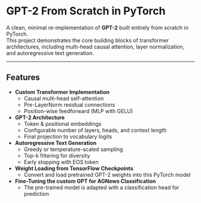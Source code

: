 # GPT-2 From Scratch in PyTorch

A clean, minimal re-implementation of **GPT-2** built entirely from scratch in PyTorch.  
This project demonstrates the core building blocks of transformer architectures, including multi-head causal attention, layer normalization, and autoregressive text generation.

---

## Features
- **Custom Transformer Implementation**  
  - Causal multi-head self-attention  
  - Pre-LayerNorm residual connections  
  - Position-wise feedforward (MLP with GELU)  
- **GPT-2 Architecture**  
  - Token & positional embeddings  
  - Configurable number of layers, heads, and context length  
  - Final projection to vocabulary logits  
- **Autoregressive Text Generation**  
  - Greedy or temperature-scaled sampling  
  - Top-k filtering for diversity  
  - Early stopping with EOS token  
- **Weight Loading from TensorFlow Checkpoints**  
  - Convert and load pretrained GPT-2 weights into this PyTorch model
- **Fine-Tuning the custom GPT for AGNews Classification**
  - The pre-trained model is adapted with a classification head for prediction


